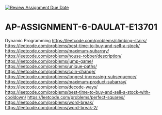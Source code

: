 [![Review Assignment Due Date](https://classroom.github.com/assets/deadline-readme-button-22041afd0340ce965d47ae6ef1cefeee28c7c493a6346c4f15d667ab976d596c.svg)](https://classroom.github.com/a/w_MpWNrh)
# AP-ASSIGNMENT-6-DAULAT-E13701
Dynamic Programming
https://leetcode.com/problems/climbing-stairs/
https://leetcode.com/problems/best-time-to-buy-and-sell-a-stock/
https://leetcode.com/problems/maximum-subarray/
https://leetcode.com/problems/house-robber/description/
https://leetcode.com/problems/jump-game/
https://leetcode.com/problems/unique-paths/
https://leetcode.com/problems/coin-change/
https://leetcode.com/problems/longest-increasing-subsequence/
https://leetcode.com/problems/maximum-product-subarray/
https://leetcode.com/problems/decode-ways/
https://leetcode.com/problems/best-time-to-buy-and-sell-a-stock-with-cooldown/
https://leetcode.com/problems/perfect-squares/
https://leetcode.com/problems/word-break/
https://leetcode.com/problems/word-break-2/
